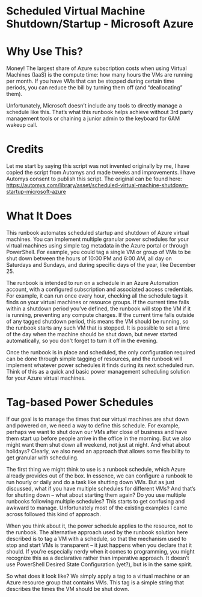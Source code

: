 # Scheduled Virtual Machine Shutdown/Startup - Microsoft Azure

# Why Use This?
Money! The largest share of Azure subscription costs when using Virtual Machines (IaaS) is the compute time: how many hours the VMs are running per month. If you have VMs that can be stopped during certain time periods, you can reduce the bill by turning them off (and “deallocating” them).

Unfortunately, Microsoft doesn’t include any tools to directly manage a schedule like this. That’s what this runbook helps achieve without 3rd party management tools or chaining a junior admin to the keyboard for 6AM wakeup call.

# Credits

Let me start by saying this script was not invented originally by me, I have copied the script from Automys and made tweeks and improvements. I have Automys consent to publish this script. The original can be found here: https://automys.com/library/asset/scheduled-virtual-machine-shutdown-startup-microsoft-azure

# What It Does
This runbook automates scheduled startup and shutdown of Azure virtual machines. You can implement multiple granular power schedules for your virtual machines using simple tag metadata in the Azure portal or through PowerShell. For example, you could tag a single VM or group of VMs to be shut down between the hours of 10:00 PM and 6:00 AM, all day on Saturdays and Sundays, and during specific days of the year, like December 25.

The runbook is intended to run on a schedule in an Azure Automation account, with a configured subscription and associated access credentials. For example, it can run once every hour, checking all the schedule tags it finds on your virtual machines or resource groups. If the current time falls within a shutdown period you’ve defined, the runbook will stop the VM if it is running, preventing any compute charges. If the current time falls outside of any tagged shutdown period, this means the VM should be running, so the runbook starts any such VM that is stopped. It is possible to set a time of the day when the machine should be shut down, but never started automatically, so you don't forget to turn it off in the evening.

Once the runbook is in place and scheduled, the only configuration required can be done through simple tagging of resources, and the runbook will implement whatever power schedules it finds during its next scheduled run. Think of this as a quick and basic power management scheduling solution for your Azure virtual machines.

# Tag-based Power Schedules
If our goal is to manage the times that our virtual machines are shut down and powered on, we need a way to define this schedule. For example, perhaps we want to shut down our VMs after close of business and have them start up before people arrive in the office in the morning. But we also might want them shut down all weekend, not just at night. And what about holidays? Clearly, we also need an approach that allows some flexibility to get granular with scheduling.

The first thing we might think to use is a runbook schedule, which Azure already provides out of the box. In essence, we can configure a runbook to run hourly or daily and do a task like shutting down VMs. But as just discussed, what if you have multiple schedules for different VMs? And that’s for shutting down – what about starting them again? Do you use multiple runbooks following multiple schedules? This starts to get confusing and awkward to manage. Unfortunately most of the existing examples I came across followed this kind of approach.

When you think about it, the power schedule applies to the resource, not to the runbook. The alternative approach used by the runbook solution here described is to tag a VM with a schedule, so that the mechanism used to stop and start VMs is transparent – it just happens when you declare that it should. If you’re especially nerdy when it comes to programming, you might recognize this as a declarative rather than imperative approach. It doesn’t use PowerShell Desired State Configuration (yet?), but is in the same spirit.

So what does it look like? We simply apply a tag to a virtual machine or an Azure resource group that contains VMs. This tag is a simple string that describes the times the VM should be shut down.
